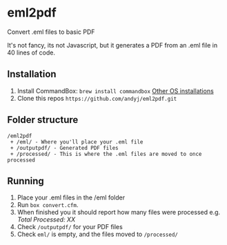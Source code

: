 # eml2pdf
Convert .eml files to basic PDF 

It's not fancy, its not Javascript, but it generates a PDF from an .eml file in 40 lines of code.


## Installation

1. Install CommandBox: `brew install commandbox` [Other OS installations](https://commandbox.ortusbooks.com/setup/installation)
2. Clone this repos `https://github.com/andyj/eml2pdf.git`

## Folder structure

```
/eml2pdf
 + /eml/ - Where you'll place your .eml file
 + /outputpdf/ - Generated PDF files
 + /processed/ - This is where the .eml files are moved to once processed

```


## Running
1. Place your .eml files in the /eml folder
2. Run `box convert.cfm`. 
3. When finished you it should report how many files were processed e.g. *Total Processed: XX*
4. Check `/outputpdf/` for your PDF files
5. Check `eml/` is empty, and the files moved to `/processed/`